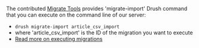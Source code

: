 The contributed [Migrate Tools](https://www.drupal.org/project/migrate%5Ftools) provides 'migrate-import' Drush command that you can execute on the command line of our server:

* `drush migrate-import article_csv_import`
* where 'article\_csv\_import' is the ID of the migration you want to execute
* [Read more on executing migrations](https://www.drupal.org/docs/8/api/migrate-api/executing-migrations)
